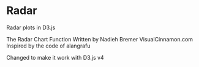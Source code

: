 # Radar
Radar plots in D3.js

 The Radar Chart Function 
 Written by Nadieh Bremer 
 VisualCinnamon.com 
 Inspired by the code of alangrafu 

 Changed to make it work with D3.js v4
